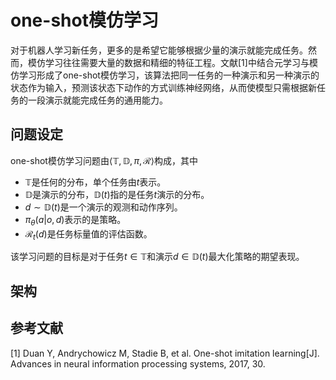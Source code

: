 # one-shot模仿学习

对于机器人学习新任务，更多的是希望它能够根据少量的演示就能完成任务。然而，模仿学习往往需要大量的数据和精细的特征工程。文献[1]中结合元学习与模仿学习形成了one-shot模仿学习，该算法把同一任务的一种演示和另一种演示的状态作为输入，预测该状态下动作的方式训练神经网络，从而使模型只需根据新任务的一段演示就能完成任务的通用能力。



## 问题设定

one-shot模仿学习问题由$\langle \mathbb{T},\mathbb{D},\pi,\mathcal{R} \rangle$构成，其中

- $\mathbb{T}$是任何的分布，单个任务由$t$表示。
- $\mathbb{D}$是演示的分布，$\mathbb{D}(t)$指的是任务$t$演示的分布。
- $d\sim\mathbb{D}(t)$是一个演示的观测和动作序列。
- $\pi_{\theta}(a\vert o,d)$表示的是策略。
- $\mathcal{R}_t(d)$是任务标量值的评估函数。

该学习问题的目标是对于任务$t\in\mathbb{T}$和演示$d\in\mathbb{D}(t)$最大化策略的期望表现。



## 架构





## 参考文献

[1] Duan Y, Andrychowicz M, Stadie B, et al. One-shot imitation learning[J]. Advances in neural information processing systems, 2017, 30.
